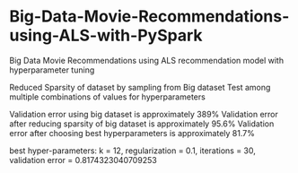 # Big-Data-Movie-Recommendations-using-ALS-with-PySpark
Big Data Movie Recommendations using ALS recommendation model with hyperparameter tuning

Reduced Sparsity of dataset by sampling from Big dataset
Test among multiple combinations of values for hyperparameters 

Validation error using big dataset is approximately 389% 
Validation error after reducing sparsity of big dataset is approximately 95.6%
Validation error after choosing best hyperparameters is approximately 81.7% 

best hyper-parameters: k = 12, regularization = 0.1, iterations = 30, validation error = 0.8174323040709253
